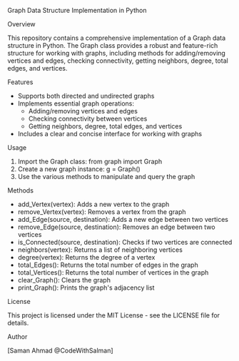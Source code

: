Graph Data Structure Implementation in Python

Overview

This repository contains a comprehensive implementation of a Graph data structure in Python. The Graph class provides a robust and feature-rich structure for working with graphs, including methods for adding/removing vertices and edges, checking connectivity, getting neighbors, degree, total edges, and vertices.

Features

- Supports both directed and undirected graphs
- Implements essential graph operations:
    - Adding/removing vertices and edges
    - Checking connectivity between vertices
    - Getting neighbors, degree, total edges, and vertices
- Includes a clear and concise interface for working with graphs

Usage

1. Import the Graph class: from graph import Graph
2. Create a new graph instance: g = Graph()
3. Use the various methods to manipulate and query the graph

Methods

- add_Vertex(vertex): Adds a new vertex to the graph
- remove_Vertex(vertex): Removes a vertex from the graph
- add_Edge(source, destination): Adds a new edge between two vertices
- remove_Edge(source, destination): Removes an edge between two vertices
- is_Connected(source, destination): Checks if two vertices are connected
- neighbors(vertex): Returns a list of neighboring vertices
- degree(vertex): Returns the degree of a vertex
- total_Edges(): Returns the total number of edges in the graph
- total_Vertices(): Returns the total number of vertices in the graph
- clear_Graph(): Clears the graph
- print_Graph(): Prints the graph's adjacency list

License

This project is licensed under the MIT License - see the LICENSE file for details.

Author

[Saman Ahmad @CodeWithSalman]
